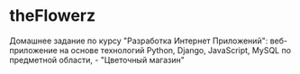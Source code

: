 # theFlowerz
Домашнее задание по курсу "Разработка Интернет Приложений": веб-приложение на основе технологий Python, Django, JavaScript, MySQL по предметной области, - "Цветочный магазин"
